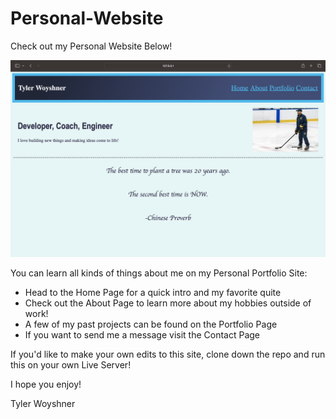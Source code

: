# Personal-Website

Check out my Personal Website Below!

![personal website](images/home-page.png?raw=true "Tyler Woyshner's Portfolio Site")

You can learn all kinds of things about me on my Personal Portfolio Site:

 - Head to the Home Page for a quick intro and my favorite quite
 - Check out the About Page to learn more about my hobbies outside of work!
 - A few of my past projects can be found on the Portfolio Page
 - If you want to send me a message visit the Contact Page

If you'd like to make your own edits to this site, clone down the repo and run this on your own Live Server!

I hope you enjoy!

Tyler Woyshner